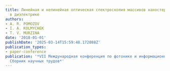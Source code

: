 ```yaml
---
title: Линейная и нелинейная оптическая спектроскопия массивов наностержней металла
  в диэлектрике
authors:
- A. R. POMOZOV
- I. A. KOLMYCHEK
- T. V. MURZINA
date: '2018-01-01'
publishDate: '2025-03-14T15:59:48.172088Z'
publication_types:
- paper-conference
publication: '*VII Международная конференция по фотонике и информационной оптике.
  Сборник научных трудов*'
---
```

